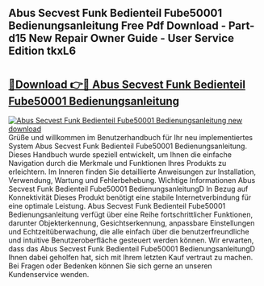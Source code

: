 ## Abus Secvest Funk Bedienteil Fube50001 Bedienungsanleitung Free Pdf Download - Part-d15 New Repair Owner Guide - User Service Edition tkxL6

# <h2><a href="http://df2rj5.blite.top/?on=Abus+Secvest+Funk+Bedienteil+Fube50001+Bedienungsanleitung">🔗Download 👉🔴 Abus Secvest Funk Bedienteil Fube50001 Bedienungsanleitung</a></h2>

[![Abus Secvest Funk Bedienteil Fube50001 Bedienungsanleitung new download](https://i.imgur.com/lujVjoI.png)](http://df2rj5.blite.top/?on=Abus+Secvest+Funk+Bedienteil+Fube50001+Bedienungsanleitung)
Grüße und willkommen im Benutzerhandbuch für Ihr neu implementiertes System Abus Secvest Funk Bedienteil Fube50001 Bedienungsanleitung. Dieses Handbuch wurde speziell entwickelt, um Ihnen die einfache Navigation durch die Merkmale und Funktionen Ihres Produkts zu erleichtern. Im Inneren finden Sie detaillierte Anweisungen zur Installation, Verwendung, Wartung und Fehlerbehebung. Wichtige Informationen Abus Secvest Funk Bedienteil Fube50001 BedienungsanleitungD In Bezug auf Konnektivität Dieses Produkt benötigt eine stabile Internetverbindung für eine optimale Leistung. Abus Secvest Funk Bedienteil Fube50001 Bedienungsanleitung verfügt über eine Reihe fortschrittlicher Funktionen, darunter Objekterkennung, Gesichtserkennung, anpassbare Einstellungen und Echtzeitüberwachung, die alle einfach über die benutzerfreundliche und intuitive Benutzeroberfläche gesteuert werden können. Wir erwarten, dass das Abus Secvest Funk Bedienteil Fube50001 BedienungsanleitungD Ihnen dabei geholfen hat, sich mit Ihrem letzten Kauf vertraut zu machen. Bei Fragen oder Bedenken können Sie sich gerne an unseren Kundenservice wenden.
